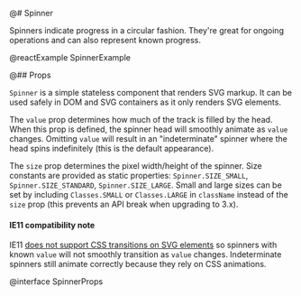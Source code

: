 @# Spinner

Spinners indicate progress in a circular fashion. They're great for ongoing
operations and can also represent known progress.

@reactExample SpinnerExample

@## Props

`Spinner` is a simple stateless component that renders SVG markup. It can be
used safely in DOM and SVG containers as it only renders SVG elements.

The `value` prop determines how much of the track is filled by the head. When
this prop is defined, the spinner head will smoothly animate as `value`
changes. Omitting `value` will result in an "indeterminate" spinner where the
head spins indefinitely (this is the default appearance).

The `size` prop determines the pixel width/height of the spinner. Size constants
are provided as static properties: `Spinner.SIZE_SMALL`,
`Spinner.SIZE_STANDARD`, `Spinner.SIZE_LARGE`. Small and large sizes can be set
by including `Classes.SMALL` or `Classes.LARGE` in `className` instead of the
`size` prop (this prevents an API break when upgrading to 3.x).

<div class="@ns-callout @ns-intent-warning @ns-icon-warning-sign">
    <h4 class="@ns-heading">IE11 compatibility note</h4>

IE11 [does not support CSS transitions on SVG elements][msdn-css-svg] so spinners with known
`value` will not smoothly transition as `value` changes. Indeterminate spinners still animate
correctly because they rely on CSS animations.

</div>

[msdn-css-svg]: https://developer.microsoft.com/en-us/microsoft-edge/platform/status/csstransitionsforsvgelements/?q=svg

@interface SpinnerProps
